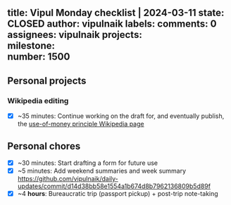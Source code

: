 title:	Vipul Monday checklist | 2024-03-11
state:	CLOSED
author:	vipulnaik
labels:	
comments:	0
assignees:	vipulnaik
projects:	
milestone:	
number:	1500
--
## Personal projects

### Wikipedia editing

- [x] ~35 minutes: Continue working on the draft for, and eventually publish, the [use-of-money principle Wikipedia page](https://en.wikipedia.org/wiki/Use-of-money_principle)

## Personal chores

- [x] ~30 minutes: Start drafting a form for future use
- [x] ~5 minutes: Add weekend summaries and week summary https://github.com/vipulnaik/daily-updates/commit/d14d38bb58e1554a1b674d8b7962136809b5d89f
- [x] ~4 **hours**: Bureaucratic trip (passport pickup) + post-trip note-taking

